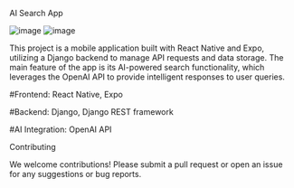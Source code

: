 AI Search App


![image](https://github.com/user-attachments/assets/a77f7291-40e1-4387-8928-f8f9d96ffc70)  ![image](https://github.com/user-attachments/assets/b13568f6-b823-47b5-b17b-0a10988f1159)




This project is a mobile application built with React Native and Expo, utilizing a Django backend to manage API requests and data storage.
The main feature of the app is its AI-powered search functionality, which leverages the OpenAI API to provide intelligent responses to user queries.

#Frontend: React Native, Expo

#Backend: Django, Django REST framework

#AI Integration: OpenAI API

Contributing

We welcome contributions! Please submit a pull request or open an issue for any suggestions or bug reports.
